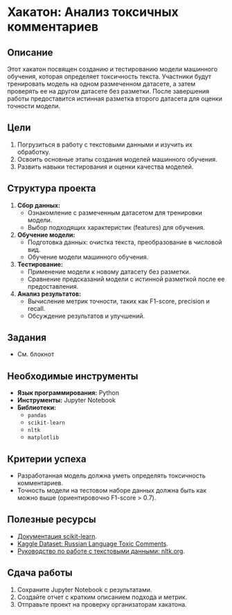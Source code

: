 # Хакатон: Анализ токсичных комментариев  
## Описание  
Этот хакатон посвящен созданию и тестированию модели машинного обучения, которая определяет токсичность текста. Участники будут тренировать модель на одном размеченном датасете, а затем проверять ее на другом датасете без разметки. После завершения работы предоставится истинная разметка второго датасета для оценки точности модели.  
## Цели  
1. Погрузиться в работу с текстовыми данными и изучить их обработку.  
2. Освоить основные этапы создания моделей машинного обучения.  
3. Развить навыки тестирования и оценки качества моделей.  
## Структура проекта  
1. **Сбор данных:**  
   - Ознакомление с размеченным датасетом для тренировки модели.  
   - Выбор подходящих характеристик (features) для обучения.  
2. **Обучение модели:**  
   - Подготовка данных: очистка текста, преобразование в числовой вид.  
   - Обучение модели машинного обучения.  
3. **Тестирование:**  
   - Применение модели к новому датасету без разметки.  
   - Сравнение предсказаний модели с истинной разметкой после ее предоставления.  
4. **Анализ результатов:**  
   - Вычисление метрик точности, таких как F1-score, precision и recall.  
   - Обсуждение результатов и улучшений.  
## Задания  
* См. блокнот
## Необходимые инструменты  
- **Язык программирования:** Python  
- **Инструменты:** Jupyter Notebook  
- **Библиотеки:**  
  - `pandas`  
  - `scikit-learn`  
  - `nltk`  
  - `matplotlib`  
## Критерии успеха  
- Разработанная модель должна уметь определять токсичность комментариев.  
- Точность модели на тестовом наборе данных должна быть как можно выше (ориентировочно F1-score > 0.7).  
## Полезные ресурсы  
- [Документация scikit-learn](https://scikit-learn.org/stable/).  
- [Kaggle Dataset: Russian Language Toxic Comments](https://www.kaggle.com/datasets/blackmoon/russian-language-toxic-comments/data).  
- [Руководство по работе с текстовыми данными: nltk.org](https://www.nltk.org).  
## Сдача работы  
1. Сохраните Jupyter Notebook с результатами.  
2. Создайте отчет с кратким описанием подхода и метрик.  
3. Отправьте проект на проверку организаторам хакатона.  